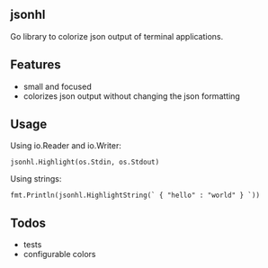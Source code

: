 ## jsonhl 

Go library to colorize json output of terminal applications.

## Features

* small and focused
* colorizes json output without changing the json formatting

## Usage

Using io.Reader and io.Writer:

```
jsonhl.Highlight(os.Stdin, os.Stdout)
```

Using strings:

```
fmt.Println(jsonhl.HighlightString(` { "hello" : "world" } `))
```

## Todos

* tests
* configurable colors
